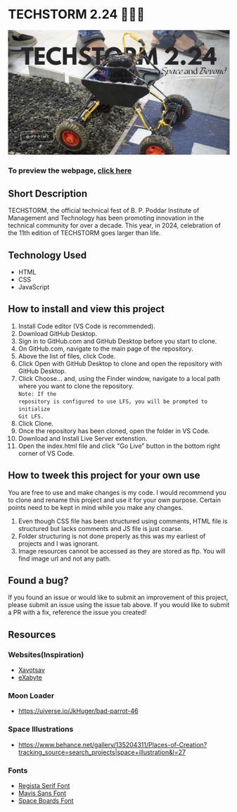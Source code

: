 # TECHSTORM 2.24 🧑‍🚀🚀

![techstorm banner](</assets/resource/image/background/techstorm banner.png>)

### To preview the webpage, [click here](https://techstorm-2-24.vercel.app/)

## Short Description
TECHSTORM, the official technical fest of B. P. Poddar Institute of Management and Technology has been promoting innovation in the technical community for over a decade. This year, in 2024, celebration of the 11th edition of TECHSTORM goes larger than life.

## Technology Used

* HTML
* CSS
* JavaScript

## How to install and view this project

1. Install Code editor (VS Code is recommended).
2. Download GitHub Desktop.
3. Sign in to GitHub.com and GitHub Desktop before you start to clone.
4. On GitHub.com, navigate to the main page of the repository.
5. Above the list of files, click  Code.
6. Click  Open with GitHub Desktop to clone and open the repository with GitHub Desktop.
7. Click Choose... and, using the Finder window, navigate to a local path where you want to clone the repository.
<br><code>Note: If the repository is configured to use LFS, you will be prompted to initialize Git LFS.</code>
8. Click Clone.
9. Once the repository has been cloned, open the folder in VS Code.
10. Download and Install Live Server extenstion.
11. Open the index.html file and click "Go Live" button in the bottom right corner of VS Code.


## How to tweek this project for your own use

You are free to use and make changes is my code. I would recommend you to clone and rename this project and use it for your own purpose. Certain points need to be kept in mind while you make any changes.
1. Even though CSS file has been structured using comments, HTML file is structured but lacks comments and JS file is just coarse.
2. Folder structuring is not done properly as this was my earliest of projects and I was ignorant.
3. Image resources cannot be accessed as they are stored as ftp. You will find image url and not any path.


## Found a bug?
If you found an issue or would like to submit an improvement of this project, please submit an issue using the issue tab above. If you would like to submit a PR with a fix, reference the issue you created!


## Resources
### Websites(Inspiration)
* [Xavotsav](https://xavotsav.sxccal.edu)
* [eXabyte](https://home-page--exabyte.netlify.app/about)

### Moon Loader
* https://uiverse.io/JkHuger/bad-parrot-46

### Space Illustrations
* https://www.behance.net/gallery/135204311/Places-of-Creation?tracking_source=search_projects|space+illustration&l=27

### Fonts
* [Regista Serif Font](https://ifonts.xyz/regista-serif-font.html)
* [Mavis Sans Font](https://ifonts.xyz/mavis-sans-font.html)
* [Space Boards Font](https://www.dafontfree.io/space-boards-font/)
